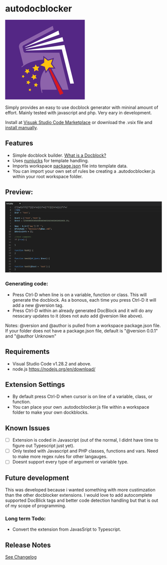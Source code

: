 # autodocblocker

![Logo Image](https://raw.githubusercontent.com/maddog986/autodocblocker/alpha/images/autodocblocker.png)

Simply provides an easy to use docblock generator with mininal amount of effort. Mainly tested with javascript and php. Very eary in development.

Install at [Visuak Studio Code Marketplace](https://marketplace.visualstudio.com/items?itemName=maddog986.autodocblocker) or download the .vsix file and [install manually](https://code.visualstudio.com/docs/editor/extension-gallery#_install-from-a-vsix).

## Features

- Simple docblock builder. [What is a Docblock?](https://en.wikipedia.org/wiki/Docblock)
- Uses [nunjucks](https://mozilla.github.io/nunjucks/) for template handling.
- Imports workspace [package.json](https://code.visualstudio.com/docs/extensionAPI/extension-manifest) file into template data.
- You can import your own set of rules be creating a .autodocblocker.js within your root workspace folder.

## Preview:
![Preview}](https://raw.githubusercontent.com/maddog986/autodocblocker/alpha/images/preview.gif)

### Generating code:
- Press Ctrl-D when line is on a variable, function or class. This will generate the docblock. As a bonous, each time you press Ctrl-D it will add a new @version tag.
- Press Ctrl-D within an already generated DocBlock and it will do any nesscary updates to it (does not auto add @version like above).

Notes:
@version and @author is pulled from a workspace package.json file. If your folder does not have a package.json file, default is "@version 0.0.1" and "@author Unknown"

## Requirements

- Visual Studio Code v1.28.2 and above.
- node.js https://nodejs.org/en/download/

## Extension Settings

- By default press Ctrl-D when cursor is on line of a variable, class, or function.
- You can place your own .autodocblocker.js file within a workspace folder to make your own dockblocks.

## Known Issues

- [ ] Extension is coded in Javascript (out of the normal, I didnt have time to figure out Typescript just yet).
- [ ] Only tested with Javascript and PHP classes, functions and vars. Need to make more regex rules for other langauges.
- [ ] Doesnt support every type of argument or variable type.

## Future development

This was developed because i wanted something with more custimzation than the other docblocker extensions.
I would love to add autocomplete supported DocBlick tags and better code detection handling but that is out of my scope of programming.

### Long term Todo:

- Convert the extension from JavasSript to Typescript.

## Release Notes

[See Changelog](https://github.com/maddog986/autodocblocker/blob/alpha/CHANGELOG.md)